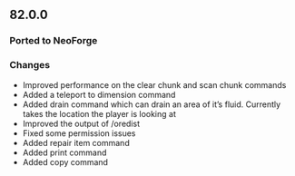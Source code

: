 ## 82.0.0

### Ported to NeoForge

### Changes
- Improved performance on the clear chunk and scan chunk commands
- Added a teleport to dimension command
- Added drain command which can drain an area of it’s fluid. Currently takes the location the player is looking at
- Improved the output of /oredist
- Fixed some permission issues
- Added repair item command
- Added print command
- Added copy command